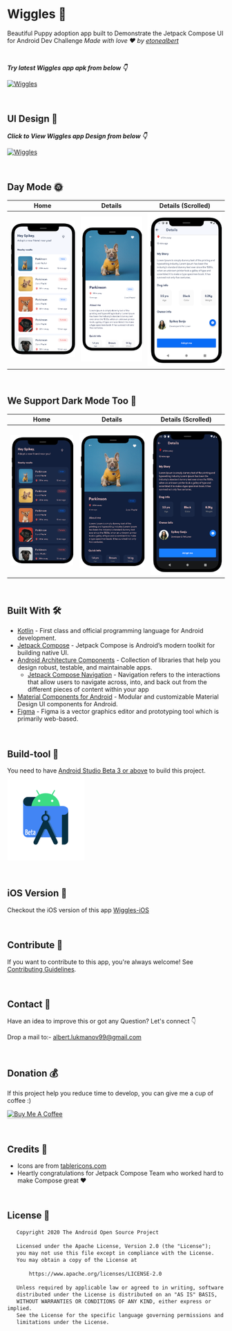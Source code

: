 # Wiggles 🐶
Beautiful Puppy adoption app built to Demonstrate the Jetpack Compose UI for Android Dev Challenge *Made with love ❤️ by [etonealbert](https://github.com/etonealbert)*

<br />

***Try latest Wiggles app apk from below 👇***

[![Wiggles](https://img.shields.io/badge/Wiggles-APK-black.svg?style=for-the-badge&logo=android)](https://github.com/etonealbert/puppy-adoption-app/releases/download/v1.0.0-alpha01/Wiggles.apk)

<br />

## UI Design 🎨

***Click to View Wiggles app Design from below 👇***

[![Wiggles](https://img.shields.io/badge/Wiggles-FIGMA-black.svg?style=for-the-badge&logo=figma)](https://www.figma.com/file/OXtSFvmcIcecMkuqSi2RaT/Compose-Challenge-1?node-id=102%3A1)

<br />

## Day Mode 🌞
Home | Details | Details (Scrolled)
--- | --- | --- |
![](https://github.com/etonealbert/puppy-adoption-app/blob/main/art/Home.png) | ![](https://github.com/etonealbert/puppy-adoption-app/blob/main/art/Details.png) | ![](https://github.com/etonealbert/puppy-adoption-app/blob/main/art/Details-Scrolled.png)

<br />

## We Support Dark Mode Too 🌚
Home | Details | Details (Scrolled)
--- | --- | --- |
![](https://github.com/etonealbert/puppy-adoption-app/blob/main/art/Dark-Home.png) | ![](https://github.com/etonealbert/puppy-adoption-app/blob/main/art/Dark-Details.png) | ![](https://github.com/etonealbert/puppy-adoption-app/blob/main/art/Dark-Details-Scrolled.png)

<br />


## Built With 🛠
- [Kotlin](https://kotlinlang.org/) - First class and official programming language for Android development.
- [Jetpack Compose](https://developer.android.com/jetpack/compose) - Jetpack Compose is Android’s modern toolkit for building native UI.
- [Android Architecture Components](https://developer.android.com/topic/libraries/architecture) - Collection of libraries that help you design robust, testable, and maintainable apps.
  - [Jetpack Compose Navigation](https://developer.android.com/jetpack/compose/navigation) - Navigation refers to the interactions that allow users to navigate across, into, and back out from the different pieces of content within your app
- [Material Components for Android](https://github.com/material-components/material-components-android) - Modular and customizable Material Design UI components for Android.
- [Figma](https://figma.com/) - Figma is a vector graphics editor and prototyping tool which is primarily web-based.


<br />

## Build-tool 🧰
You need to have [Android Studio Beta 3 or above](https://developer.android.com/studio/preview) to build this project.
<br>
<img src="./beta_android.png" height="200" alt="Beta-studio"/>

<br>

## iOS Version 📱
Checkout the iOS version of this app <a href="https://github.com/sameersyd/Wiggles-iOS">Wiggles-iOS</a>

<br>

## Contribute 🤝
If you want to contribute to this app, you're always welcome!
See [Contributing Guidelines](https://github.com/etonealbert/puppy-adoption-app/blob/main/CONTRIBUTING.md).

<br>

## Contact 📩
Have an idea to improve this or got any Question? Let's connect 👇

Drop a mail to:- albert.lukmanov99@gmail.com

<br>

## Donation 💰
If this project help you reduce time to develop, you can give me a cup of coffee :) 

<a href="https://www.buymeacoffee.com/Li0hsl4" target="_blank"><img src="https://www.buymeacoffee.com/assets/img/custom_images/yellow_img.png" alt="Buy Me A Coffee" style="height: 41px !important;width: 174px !important;box-shadow: 0px 3px 2px 0px rgba(190, 190, 190, 0.5) !important;-webkit-box-shadow: 0px 3px 2px 0px rgba(190, 190, 190, 0.5) !important;" ></a>

<br>


## Credits 🤗

- Icons are from [tablericons.com](https://tablericons.com)
- Heartly congratulations for Jetpack Compose Team who worked hard to make Compose great ♥️


<br />

## License 🔖

```
   Copyright 2020 The Android Open Source Project

   Licensed under the Apache License, Version 2.0 (the "License");
   you may not use this file except in compliance with the License.
   You may obtain a copy of the License at

       https://www.apache.org/licenses/LICENSE-2.0

   Unless required by applicable law or agreed to in writing, software
   distributed under the License is distributed on an "AS IS" BASIS,
   WITHOUT WARRANTIES OR CONDITIONS OF ANY KIND, either express or implied.
   See the License for the specific language governing permissions and
   limitations under the License.

```

